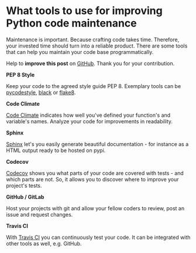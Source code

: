 # What tools to use for improving Python code maintenance


Maintenance is important. Because crafting code takes time. Therefore, your invested time should turn into a reliable product. There are some tools that can help you maintain your code base programmatically.

<!--more-->

Help to **improve this post** on [GitHub](https://github.com/siegstedt/machinemind/blob/main/content/posts/tools-to-improve-py-code.md). Thank you for your contribution.

**PEP 8 Style**

Keep your code to the agreed style guide PEP 8. Exemplary tools can be [pycodestyle](https://pypi.org/project/pycodestyle/), [black](https://pypi.org/project/black/) or [flake8](https://flake8.pycqa.org/en/latest/).

**Code Climate**

[Code Climate](https://codeclimate.com/) indicates how well you've defined your function's and variable's names. Analyze your code for improvements in readability.

**Sphinx**

[Sphinx](https://pypi.org/project/Sphinx/) let's you easily generate beautiful documentation - for instance as a HTML output ready to be hosted on pypi.

**Codecov**

[Codecov](https://about.codecov.io/) shows you what parts of your code are covered with tests - and which parts are not. So, it allows you to discover where to improve your project's tests.

**GitHub / GitLab**

Host your projects with git and allow your fellow coders to review, post an issue and request changes.

**Travis CI**

With [Travis CI](https://travis-ci.org/) you can continuously test your code. It can be integrated with other tools as well, e.g. GitHub.
